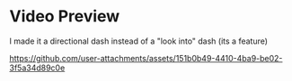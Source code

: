 # Video Preview

I made it a directional dash instead of a "look into" dash (its a feature)

https://github.com/user-attachments/assets/151b0b49-4410-4ba9-be02-3f5a34d89c0e
